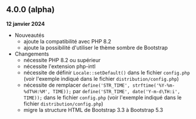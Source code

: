 ## 4.0.0 (alpha)
**12 janvier 2024**

- Nouveautés
    - ajoute la compatibilité avec PHP 8.2
    - ajoute la possibilité d'utiliser le thème sombre de Bootstrap
- Changements
    - nécessite PHP 8.2 ou supérieur
    - nécessite l'extension php-intl
    - nécessite de définir `Locale::setDefault()` dans le fichier `config.php` (voir l'exemple indiqué dans le fichier `distribution/config.php`)
    - nécessite de remplacer `define('STR_TIME', strftime('%Y-%m-%dT%H:%M', TIME));` par `define('STR_TIME', date('Y-m-d\TH:i', TIME));` dans le fichier `config.php` (voir l'exemple indiqué dans le fichier `distribution/config.php`)
    - migre la structure HTML de Bootstrap 3.3 à Bootstrap 5.3
